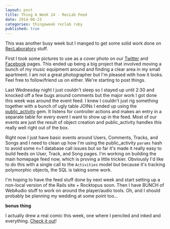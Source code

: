 ```yaml
---
layout: post
title: Thing A Week 24 - RecLab Feed
date: 2014-06-23
categories: thingaweek reclab ruby
published: true
---
```


This was another busy week but I manged to get some solid work done on [RecLaboratory](http://reclaboratory.com) stuff. 

First I took some pictures to use as a cover photo on our [Twitter](https://twitter.com/reclaboratory) and [Facebook](https://www.facebook.com/reclaboratory) pages. This ended up being a big project that involved moving a bunch of my music equipment around and finding a clear area in my small apartment. I am not a great photographer but I'm pleased with how it looks.  Feel free to follow/friend us on either. We're starting to post things.

Last Wednesday night I just couldn't sleep so I stayed up until 2:30 and knocked off a few bugs around comments but the major work I got done this week was around the event feed. I knew I couldn't just rig something together with a bunch of ugly table JOINs I ended up using the [public_activity](https://github.com/pokonski/public_activity) gem.  It listens for controller actions and makes an entry in a separate table for every event I want to show up in the feed. Most of our events are just the result of object creation and public_activity handles this really well right out of the box.

Right now I just have basic events around Users, Comments, Tracks, and Songs and I need to clean up how I'm using the public_activity `params` hash to avoid some n+1 database call issues but so far it's made it really easy to build feeds on User, Track, and Song pages. I'm working on building the main homepage feed now, which is proving a little trickier. Obviously I'd like to do this with a single call to the `Activities` model but because it's tracking polymorphic objects, the SQL is taking some work.

I'm hoping to have the feed stuff done by next week and start setting up a non-local version of the Rails site + Rocktopus soon. Then I have BUNCH of WebAudio stuff to work on around the player/audio tools. Oh, and I should probably be planning my wedding at some point too...

**bonus thing**

I actually drew a real comic this week, one where I penciled and inked and everything. [Check it out](http://mountsaintawesome.com/comic.php?id=87)!